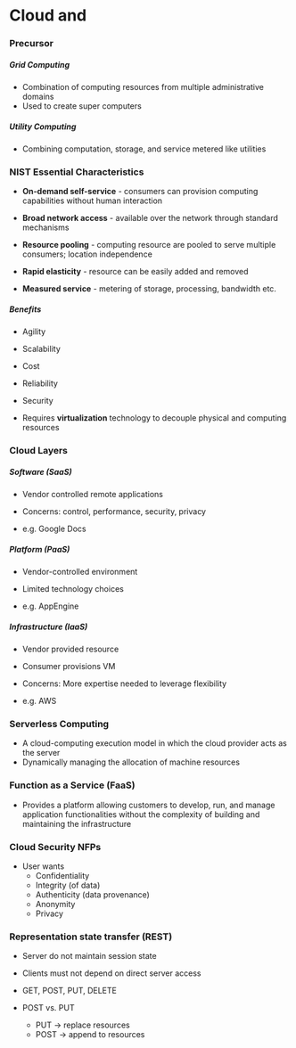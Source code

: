 # Cloud and 

### Precursor
##### Grid Computing
- Combination of computing resources from multiple administrative domains
- Used to create super computers


##### Utility Computing
- Combining computation, storage, and service metered like utilities

### NIST Essential Characteristics

- **On-demand self-service** - consumers can provision computing capabilities without human interaction

- **Broad network access** - available over the network through standard mechanisms

- **Resource pooling** - computing resource are pooled to serve multiple consumers; location independence

- **Rapid elasticity** - resource can be easily added and removed

- **Measured service** - metering of storage, processing, bandwidth etc.

##### Benefits

- Agility
- Scalability
- Cost
- Reliability
- Security


- Requires **virtualization** technology to decouple physical and computing resources


### Cloud Layers

##### Software (SaaS)

- Vendor controlled remote applications
- Concerns: control, performance, security, privacy

- e.g. Google Docs


##### Platform (PaaS)

- Vendor-controlled environment

- Limited technology choices

- e.g. AppEngine


##### Infrastructure (IaaS)

- Vendor provided resource
- Consumer provisions VM

- Concerns: More expertise needed to leverage flexibility

- e.g. AWS

### Serverless Computing

- A cloud-computing execution model in which the cloud provider acts as the server
- Dynamically managing the allocation of machine resources

### Function as a Service (FaaS)

- Provides a platform allowing customers to develop, run, and manage application functionalities without the complexity of building and maintaining the infrastructure

### Cloud Security NFPs

- User wants
    - Confidentiality
    - Integrity (of data)
    - Authenticity (data provenance)
    - Anonymity
    - Privacy
    

### Representation state transfer (REST)

- Server do not maintain session state
- Clients must not depend on direct server access

- GET, POST, PUT, DELETE


- POST vs. PUT
    - PUT -> replace resources
    - POST -> append to resources
